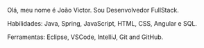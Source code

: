 Olá, meu nome é João Victor. Sou Desenvolvedor FullStack.

Habilidades: Java, Spring, JavaScript, HTML, CSS, Angular e SQL.

Ferramentas: Eclipse, VSCode, IntelliJ, Git and GitHub.
